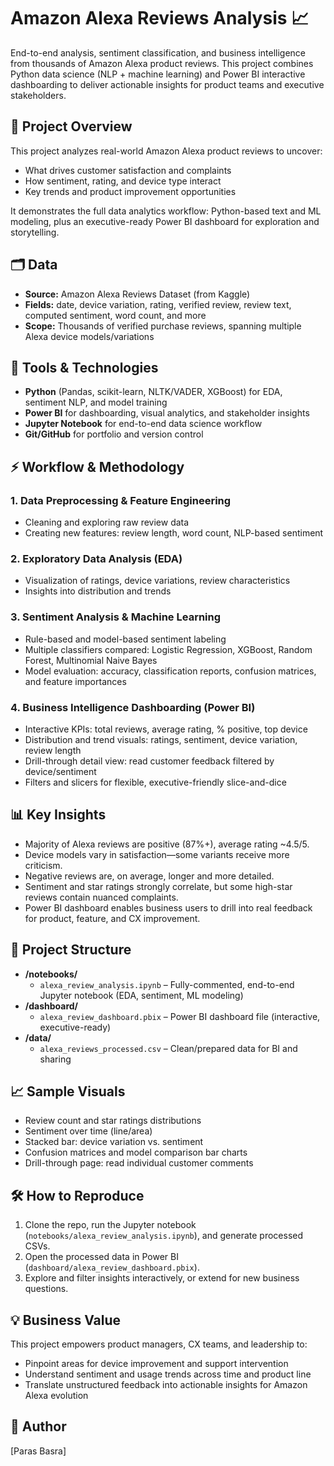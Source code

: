 # Amazon Alexa Reviews Analysis 📈

End-to-end analysis, sentiment classification, and business intelligence from thousands of Amazon Alexa product reviews. This project combines Python data science (NLP + machine learning) and Power BI interactive dashboarding to deliver actionable insights for product teams and executive stakeholders.

## 🚀 Project Overview

This project analyzes real-world Amazon Alexa product reviews to uncover:
- What drives customer satisfaction and complaints
- How sentiment, rating, and device type interact
- Key trends and product improvement opportunities

It demonstrates the full data analytics workflow: Python-based text and ML modeling, plus an executive-ready Power BI dashboard for exploration and storytelling.

## 🗂️ Data

- **Source:** Amazon Alexa Reviews Dataset (from Kaggle)
- **Fields:** date, device variation, rating, verified review, review text, computed sentiment, word count, and more
- **Scope:** Thousands of verified purchase reviews, spanning multiple Alexa device models/variations

## 🧰 Tools & Technologies

- **Python** (Pandas, scikit-learn, NLTK/VADER, XGBoost) for EDA, sentiment NLP, and model training
- **Power BI** for dashboarding, visual analytics, and stakeholder insights
- **Jupyter Notebook** for end-to-end data science workflow
- **Git/GitHub** for portfolio and version control

## ⚡ Workflow & Methodology

### 1. Data Preprocessing & Feature Engineering
- Cleaning and exploring raw review data
- Creating new features: review length, word count, NLP-based sentiment

### 2. Exploratory Data Analysis (EDA)
- Visualization of ratings, device variations, review characteristics
- Insights into distribution and trends

### 3. Sentiment Analysis & Machine Learning
- Rule-based and model-based sentiment labeling
- Multiple classifiers compared: Logistic Regression, XGBoost, Random Forest, Multinomial Naive Bayes
- Model evaluation: accuracy, classification reports, confusion matrices, and feature importances

### 4. Business Intelligence Dashboarding (Power BI)
- Interactive KPIs: total reviews, average rating, % positive, top device
- Distribution and trend visuals: ratings, sentiment, device variation, review length
- Drill-through detail view: read customer feedback filtered by device/sentiment
- Filters and slicers for flexible, executive-friendly slice-and-dice

## 📊 Key Insights

- Majority of Alexa reviews are positive (87%+), average rating ~4.5/5.
- Device models vary in satisfaction—some variants receive more criticism.
- Negative reviews are, on average, longer and more detailed.
- Sentiment and star ratings strongly correlate, but some high-star reviews contain nuanced complaints.
- Power BI dashboard enables business users to drill into real feedback for product, feature, and CX improvement.

## 📝 Project Structure

- **/notebooks/**
  - `alexa_review_analysis.ipynb` – Fully-commented, end-to-end Jupyter notebook (EDA, sentiment, ML modeling)
- **/dashboard/**
  - `alexa_review_dashboard.pbix` – Power BI dashboard file (interactive, executive-ready)
- **/data/**
  - `alexa_reviews_processed.csv` – Clean/prepared data for BI and sharing

## 📈 Sample Visuals

- Review count and star ratings distributions
- Sentiment over time (line/area)
- Stacked bar: device variation vs. sentiment
- Confusion matrices and model comparison bar charts
- Drill-through page: read individual customer comments

## 🛠️ How to Reproduce

1. Clone the repo, run the Jupyter notebook (`notebooks/alexa_review_analysis.ipynb`), and generate processed CSVs.
2. Open the processed data in Power BI (`dashboard/alexa_review_dashboard.pbix`).
3. Explore and filter insights interactively, or extend for new business questions.

## 💡 Business Value

This project empowers product managers, CX teams, and leadership to:
- Pinpoint areas for device improvement and support intervention
- Understand sentiment and usage trends across time and product line
- Translate unstructured feedback into actionable insights for Amazon Alexa evolution

## 👤 Author

[Paras Basra]
